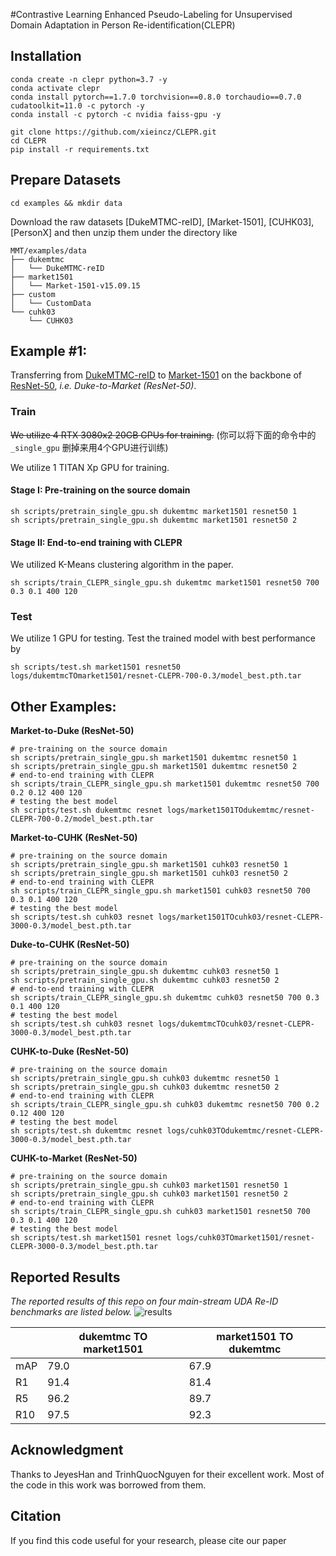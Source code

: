 #Contrastive Learning Enhanced Pseudo-Labeling for Unsupervised Domain Adaptation in Person Re-identification(CLEPR)

## Installation

```shell
conda create -n clepr python=3.7 -y
conda activate clepr
conda install pytorch==1.7.0 torchvision==0.8.0 torchaudio==0.7.0 cudatoolkit=11.0 -c pytorch -y
conda install -c pytorch -c nvidia faiss-gpu -y

git clone https://github.com/xieincz/CLEPR.git
cd CLEPR
pip install -r requirements.txt
```

## Prepare Datasets

```shell
cd examples && mkdir data
```
Download the raw datasets [DukeMTMC-reID], [Market-1501], [CUHK03], [PersonX]
and then unzip them under the directory like
```
MMT/examples/data
├── dukemtmc
│   └── DukeMTMC-reID
├── market1501
│   └── Market-1501-v15.09.15
├── custom
│   └── CustomData
└── cuhk03
    └── CUHK03
```



## Example #1:

Transferring from [DukeMTMC-reID](https://arxiv.org/abs/1609.01775) to [Market-1501](https://www.cv-foundation.org/openaccess/content_iccv_2015/papers/Zheng_Scalable_Person_Re-Identification_ICCV_2015_paper.pdf) on the backbone of [ResNet-50](https://arxiv.org/abs/1512.03385), *i.e. Duke-to-Market (ResNet-50)*.

### Train
~~We utilize 4 RTX 3080x2 20GB GPUs for training.~~ (你可以将下面的命令中的 `_single_gpu` 删掉来用4个GPU进行训练)



We utilize 1 TITAN Xp GPU for training.



#### Stage I: Pre-training on the source domain

```shell
sh scripts/pretrain_single_gpu.sh dukemtmc market1501 resnet50 1
sh scripts/pretrain_single_gpu.sh dukemtmc market1501 resnet50 2
```

#### Stage II: End-to-end training with CLEPR
We utilized K-Means clustering algorithm in the paper.

```shell
sh scripts/train_CLEPR_single_gpu.sh dukemtmc market1501 resnet50 700 0.3 0.1 400 120
```

### Test
We utilize 1 GPU for testing.
Test the trained model with best performance by
```shell
sh scripts/test.sh market1501 resnet50 logs/dukemtmcTOmarket1501/resnet-CLEPR-700-0.3/model_best.pth.tar
```



## Other Examples:
**Market-to-Duke (ResNet-50)**
```shell
# pre-training on the source domain
sh scripts/pretrain_single_gpu.sh market1501 dukemtmc resnet50 1
sh scripts/pretrain_single_gpu.sh market1501 dukemtmc resnet50 2
# end-to-end training with CLEPR
sh scripts/train_CLEPR_single_gpu.sh market1501 dukemtmc resnet50 700 0.2 0.12 400 120
# testing the best model
sh scripts/test.sh dukemtmc resnet logs/market1501TOdukemtmc/resnet-CLEPR-700-0.2/model_best.pth.tar
```
**Market-to-CUHK (ResNet-50)**
```shell
# pre-training on the source domain
sh scripts/pretrain_single_gpu.sh market1501 cuhk03 resnet50 1
sh scripts/pretrain_single_gpu.sh market1501 cuhk03 resnet50 2
# end-to-end training with CLEPR
sh scripts/train_CLEPR_single_gpu.sh market1501 cuhk03 resnet50 700 0.3 0.1 400 120
# testing the best model
sh scripts/test.sh cuhk03 resnet logs/market1501TOcuhk03/resnet-CLEPR-3000-0.3/model_best.pth.tar
```
**Duke-to-CUHK (ResNet-50)**
```shell
# pre-training on the source domain
sh scripts/pretrain_single_gpu.sh dukemtmc cuhk03 resnet50 1
sh scripts/pretrain_single_gpu.sh dukemtmc cuhk03 resnet50 2
# end-to-end training with CLEPR
sh scripts/train_CLEPR_single_gpu.sh dukemtmc cuhk03 resnet50 700 0.3 0.1 400 120
# testing the best model
sh scripts/test.sh cuhk03 resnet logs/dukemtmcTOcuhk03/resnet-CLEPR-3000-0.3/model_best.pth.tar
```
**CUHK-to-Duke (ResNet-50)**
```shell
# pre-training on the source domain
sh scripts/pretrain_single_gpu.sh cuhk03 dukemtmc resnet50 1
sh scripts/pretrain_single_gpu.sh cuhk03 dukemtmc resnet50 2
# end-to-end training with CLEPR
sh scripts/train_CLEPR_single_gpu.sh cuhk03 dukemtmc resnet50 700 0.2 0.12 400 120
# testing the best model
sh scripts/test.sh dukemtmc resnet logs/cuhk03TOdukemtmc/resnet-CLEPR-3000-0.3/model_best.pth.tar
```
**CUHK-to-Market (ResNet-50)**
```shell
# pre-training on the source domain
sh scripts/pretrain_single_gpu.sh cuhk03 market1501 resnet50 1
sh scripts/pretrain_single_gpu.sh cuhk03 market1501 resnet50 2
# end-to-end training with CLEPR
sh scripts/train_CLEPR_single_gpu.sh cuhk03 market1501 resnet50 700 0.3 0.1 400 120
# testing the best model
sh scripts/test.sh market1501 resnet logs/cuhk03TOmarket1501/resnet-CLEPR-3000-0.3/model_best.pth.tar
```





## Reported Results
*The reported results of this repo on four main-stream UDA Re-ID benchmarks are listed below.*
![results](figs/results.PNG)



|      | dukemtmc TO market1501 | market1501 TO dukemtmc 
| ---- | ---------------------- | ---------------------- 
| mAP  | 79.0                   | 67.9                   
| R1   | 91.4                   | 81.4                                   
| R5   | 96.2                   | 89.7                                   
| R10  | 97.5                   | 92.3                                




## Acknowledgment

Thanks to JeyesHan and TrinhQuocNguyen for their excellent work. Most of the code in this work was borrowed from them.



## Citation

If you find this code useful for your research, please cite our paper
```

```
